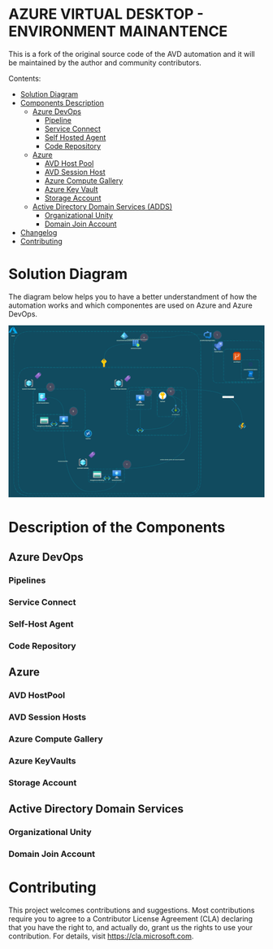 # __AZURE VIRTUAL DESKTOP - ENVIRONMENT MAINANTENCE__

This is a fork of the original source code of the AVD automation and it will be maintained by the author and community contributors.

Contents:
- [Solution Diagram](#solutionDiagram)
- [Components Description](#description-of-the-components)
    - [Azure DevOps](#azure-devops)
        - [Pipeline](#pipelines)
        - [Service Connect](#service-connect)
        - [Self Hosted Agent](#self-host-agent)
        - [Code Repository](#code-repository)
    - [Azure](#azure)
        - [AVD Host Pool](#avd-hostpool)
        - [AVD Session Host](#avd-session-hosts)
        - [Azure Compute Gallery](#azure-compute-gallery)
        - [Azure Key Vault](#azure-keyvaults)
        - [Storage Account](#storage-account)
    - [Active Directory Domain Services (ADDS)](#active-directory-domain-services)
        - [Organizational Unity](#organizational-unity)
        - [Domain Join Account](#domain-join-account)
- [Changelog](CHANGELOG.md)
- [Contributing](#Contributing)




# __<a name="solutionDiagram">Solution Diagram</a>__

The diagram below helps you to have a better understandment of how the automation works and which componentes are used on Azure and Azure DevOps.

<img src="solutionDiagram.png" alt="project Diagram">

# __<a name="descriptionOfTheComponents">Description of the Components</a>__

## __<a name="azureDevOps">Azure DevOps</a>__

### __<a name="pipeline">Pipelines</a>__
### __<a name="serviceConnect">Service Connect</a>__
### __<a name="selfHostedAgent">Self-Host Agent</a>__
### __<a name="azureRepos">Code Repository</a>__

## __<a name="azure">Azure</a>__

### __<a name="avdHostPool">AVD HostPool</a>__
### __<a name="avdSessionHosts">AVD Session Hosts</a>__
### __<a name="azureComputeGallery">Azure Compute Gallery</a>__
### __<a name="azureKeyVault">Azure KeyVaults</a>__
### __<a name="storageAccount">Storage Account</a>__

## __<a name="activeDirectoryDomainServices">Active Directory Domain Services</a>__

### __<a name="organizationalUnity">Organizational Unity</a>__
### __<a name="domainJoinAccount">Domain Join Account</a>__

# __<a name="contributing">Contributing</a>__

This project welcomes contributions and suggestions. Most contributions require you to agree to a Contributor License Agreement (CLA) declaring that you have the right to, and actually do, grant us the rights to use your contribution. For details, visit https://cla.microsoft.com.
